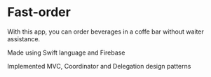 # Fast-order

With this app, you can order beverages in a coffe bar without waiter assistance.

Made using Swift language and Firebase 

Implemented MVC, Coordinator and Delegation design patterns


